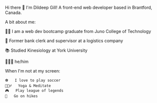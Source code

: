 Hi there 👋 I'm Dildeep Gill! A front-end web developer based in Brantford, Canada.

A bit about me:

👨‍💻 I am a web dev bootcamp graduate from Juno College of Technology

🏦 Former bank clerk and supervisor at a logistics company

📚 Studied Kinesiology at York University 

🙋🏽‍♂️ he/him

When I'm not at my screen:
```
⚽   I love to play soccer
🧘🏽‍♂️   Yoga & Meditate
🎮   Play league of legends
🌄   Go on hikes
```


